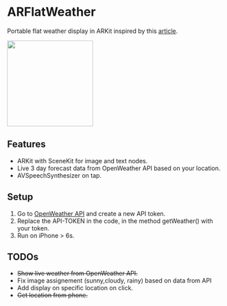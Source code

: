 # ARFlatWeather
Portable flat weather display in ARKit inspired by this [article](http://www.augment.com/blog/4-ways-augmented-reality-will-change-everyday-life/).

<img src="weather.gif" width="200">

## Features
* ARKit with SceneKit for image and text nodes.
* Live 3 day forecast data from OpenWeather API based on your location.
* AVSpeechSynthesizer on tap.


## Setup
1. Go to [OpenWeather API](https://openweathermap.org/api) and create a new API token.
2. Replace the API-TOKEN in the code, in the method getWeather() with your token.
3. Run on iPhone > 6s.

## TODOs
*  ~~Show live weather from OpenWeather API.~~
* Fix image assignement (sunny,cloudy, rainy) based on data from API
* Add display on specific location on click.
* ~~Get location from phone.~~


